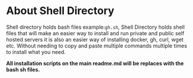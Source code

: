 # About Shell Directory
Shell directory holds bash files example:`gh.sh`, Shell Directory holds shell files that will make an easier way to install and run private and public self hosted servers it is also an easier way of installing docker, gh, curl, wget etc. Without needing to copy and paste multiple commands multiple times to install what you need. 

**All installation scripts on the main readme.md will be replaces with the bash sh files.**
